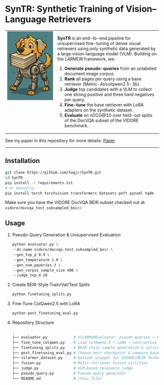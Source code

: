 # SynTR: Synthetic Training of Vision–Language Retrievers

<table>
  <tr>
    <td valign="top" width="150">
      <img src="./mascot_small.png" alt="Mascot" width="150"/>
    </td>
    <td valign="top">

**SynTR** is an end-to-end pipeline for unsupervised fine-tuning of dense visual retrievers using only synthetic data generated by a large vision–language model (VLM). Building on the LARMOR framework, we:

1. **Generate pseudo-queries** from an unlabeled document image corpus.  
2. **Rank** all pages per query using a base retriever (Metric-AI/colqwen2.5-3b).  
3. **Judge** top candidates with a VLM to collect one strong positive and three hard negatives per query.  
4. **Fine-tune** the base retriever with LoRA adapters on the synthetic dataset.  
5. **Evaluate** on nDCG@10 over held-out splits of the DocVQA subset of the VIDORE benchmark.
    </td>
  </tr>
</table>


See my paper in this repository for more details: [Paper](./SynTR_Paper.pdf)

---


## Installation

```bash
git clone https://github.com/twgjr/SynTR.git
cd SynTR
pip install -r requirements.txt
# or manually:
pip install torch torchvision transformers datasets peft pynvml tqdm
```

Make sure you have the VIDORE DocVQA BEIR subset checked out at: `vidore/docvqa_test_subsampled_beir/
`

## Usage
1. Pseudo-Query Generation & Unsupervised Evaluation
    ```bash
    python evaluator.py \
    --ds_name vidore/docvqa_test_subsampled_beir \
    --gen_top_p 0.9 \
    --gen_temperature 1.0 \
    --gen_num_pqueries 3 \
    --gen_corpus_sample_size 400 \
    --judge_top_m 20
    ```
1. Create BEIR-Style Train/Val/Test Splits
    ```bash
    python finetuning_splits.py
    ```
1. Fine-Tune ColQwen2.5 with LoRA
    ```bash
    python post_finetuning_eval.py
    ```
1. Repository Structure
    ```bash
    .
    ├── evaluator.py            # ViLARMoREvaluator: pseudo-queries → rank → judge → eval
    ├── fine_tune_colqwen.py    # Load ColQwen2.5 + LoRA → contrastive training
    ├── finetuning_splits.py    # BEIR-style sample generation & splits (train/val/test)
    ├── post_finetuning_eval.py # Choose best checkpoint & compare base vs. fine-tuned
    ├── vilarmor_dataset.py     # Dataset wrapper for VIDORE/BEIR format
    ├── fusion.py               # Multi-retriever fusion utilities
    ├── judge.py                # VLM-based relevance judge
    ├── pseudo_query.py         # Pseudo-query generator
    └── README.md               # (this file)

    ```
